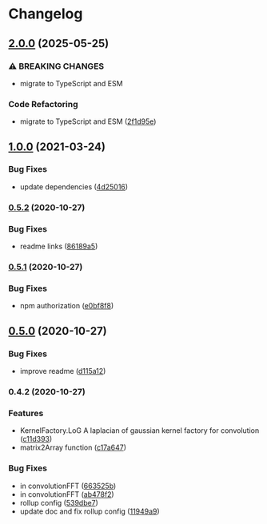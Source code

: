 # Changelog

## [2.0.0](https://github.com/mljs/matrix-convolution/compare/v1.0.0...v2.0.0) (2025-05-25)


### ⚠ BREAKING CHANGES

* migrate to TypeScript and ESM

### Code Refactoring

* migrate to TypeScript and ESM ([2f1d95e](https://github.com/mljs/matrix-convolution/commit/2f1d95eb406b5b816d6929b574daafcaafc11f3e))

## [1.0.0](https://www.github.com/mljs/matrix-convolution/compare/v0.5.2...v1.0.0) (2021-03-24)


### Bug Fixes

* update dependencies ([4d25016](https://www.github.com/mljs/matrix-convolution/commit/4d2501602e8f5e0c0e8997ba2ddde08e88096c50))

### [0.5.2](https://www.github.com/mljs/matrix-convolution/compare/v0.5.1...v0.5.2) (2020-10-27)


### Bug Fixes

* readme links ([86189a5](https://www.github.com/mljs/matrix-convolution/commit/86189a5b06fd2299fedd30d6e53eb8d3e10073df))

### [0.5.1](https://www.github.com/mljs/matrix-convolution/compare/v0.5.0...v0.5.1) (2020-10-27)


### Bug Fixes

* npm authorization ([e0bf8f8](https://www.github.com/mljs/matrix-convolution/commit/e0bf8f8963e66c31ae37b1467d282512f23a075a))

## [0.5.0](https://www.github.com/mljs/matrix-convolution/compare/v0.4.2...v0.5.0) (2020-10-27)


### Bug Fixes

* improve readme ([d115a12](https://www.github.com/mljs/matrix-convolution/commit/d115a12f657fd11520531ad36747ab2bf90e268c))

### 0.4.2 (2020-10-27)


### Features

* KernelFactory.LoG  A laplacian of gaussian kernel factory for convolution ([c11d393](https://www.github.com/mljs/matrix-convolution/commit/c11d393e77d2472de58671cc281f67d6c1190bdf))
* matrix2Array function ([c17a647](https://www.github.com/mljs/matrix-convolution/commit/c17a647d5e7946e52e14e7c4fd3ed7a76742c52e))


### Bug Fixes

* in convolutionFFT ([663525b](https://www.github.com/mljs/matrix-convolution/commit/663525b96d77b36cf301fceec52261d9899aeb68))
* in convolutionFFT ([ab478f2](https://www.github.com/mljs/matrix-convolution/commit/ab478f2a5a038f5953e434646f6a7c3a698dce59))
* rollup config ([539dbe7](https://www.github.com/mljs/matrix-convolution/commit/539dbe700ad4505c6be2b531e7805d5e43b446f3))
* update doc and fix rollup config ([11949a9](https://www.github.com/mljs/matrix-convolution/commit/11949a97d59c07f05145f48c0bb9f19f25d8f12a))
